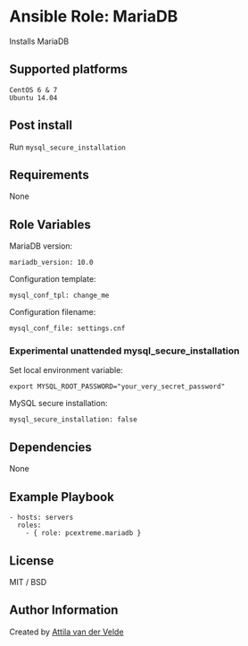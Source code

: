 # Ansible Role: MariaDB

Installs MariaDB

## Supported platforms

```
CentOS 6 & 7
Ubuntu 14.04
```

## Post install

Run `mysql_secure_installation`

## Requirements

None

## Role Variables

MariaDB version:

```
mariadb_version: 10.0
```

Configuration template:

```
mysql_conf_tpl: change_me
```

Configuration filename:

```
mysql_conf_file: settings.cnf
```

### Experimental unattended mysql_secure_installation

Set local environment variable:

```
export MYSQL_ROOT_PASSWORD="your_very_secret_password"
```

MySQL secure installation:

```
mysql_secure_installation: false
```

## Dependencies

None

## Example Playbook

```
- hosts: servers
  roles:
    - { role: pcextreme.mariadb }
```

## License

MIT / BSD

## Author Information

Created by [Attila van der Velde](https://github.com/vdvm)

